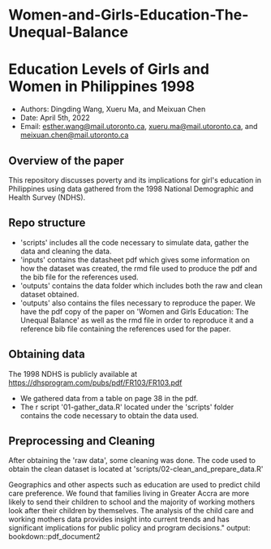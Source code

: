 # Women-and-Girls-Education-The-Unequal-Balance

# Education Levels of Girls and Women in Philippines 1998

  - Authors: Dingding Wang, Xueru Ma, and Meixuan Chen
  - Date: April 5th, 2022
  - Email: esther.wang@mail.utoronto.ca, xueru.ma@mail.utoronto.ca, and meixuan.chen@mail.utoronto.ca

## Overview of the paper

This repository discusses poverty and its implications for girl's education in Philippines using data gathered from the 1998 National Demographic and Health Survey (NDHS).

## Repo structure

- 'scripts' includes all the code necessary to simulate data, gather the data and cleaning the data.
- 'inputs' contains the datasheet pdf which gives some information on how the dataset was created, the rmd file used to produce the pdf and the bib file for the references used.
- 'outputs' contains the data folder which includes both the raw and clean dataset obtained.
- 'outputs' also contains the files necessary to reproduce the paper. We have the pdf copy of the paper on 'Women and Girls Education: The Unequal Balance' as well as the rmd file in order to reproduce it and a reference bib file containing the references used for the paper.


## Obtaining data

The 1998 NDHS is publicly available at https://dhsprogram.com/pubs/pdf/FR103/FR103.pdf
  - We gathered data from a table on page 38 in the pdf.
  - The r script '01-gather_data.R' located under the 'scripts' folder contains the code necessary to obtain the data used.
  
## Preprocessing and Cleaning

After obtaining the 'raw data', some cleaning was done. The code used to obtain the clean dataset is located at 'scripts/02-clean_and_prepare_data.R'

Geographics and other aspects such as education are used to predict child care preference. We found that families living in Greater Accra are more likely to send their children to school and the majority of working mothers look after their children by themselves. The analysis of the child care and working mothers data provides insight into current trends and has significant implications for public policy and program decisions."
output:
  bookdown::pdf_document2
  